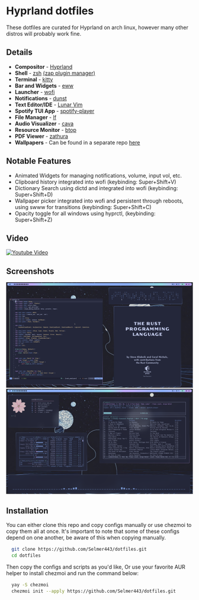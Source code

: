 
# Hyprland dotfiles

These dotfiles are curated for Hyprland on arch linux, however many other distros will probably work fine.


## Details
- **Compositor** - [Hyprland](https://hyprland.org)
- **Shell** - [zsh](https://wiki.archlinux.org/title/zsh) [(zap plugin manager)](https://www.zapzsh.org/)
- **Terminal** - [kitty](https://github.com/kovidgoyal/kitty)
- **Bar and Widgets** - [eww](https://github.com/elkowar/eww)
- **Launcher** - [wofi](https://github.com/uncomfyhalomacro/wofi)
- **Notifications** - [dunst](https://github.com/dunst-project/dunst)
- **Text Editor/IDE** - [Lunar Vim](https://www.lunarvim.org/)
- **Spotify TUI App** - [spotify-player](https://github.com/aome510/spotify-player)
- **File Manager** - [lf](https://github.com/gokcehan/lf)
- **Audio Visualizer** - [cava](https://github.com/karlstav/cava)
- **Resource Monitor** - [btop](https://github.com/aristocratos/btop)
- **PDF Viewer** - [zathura](https://github.com/pwmt/zathura)
- **Wallpapers** - Can be found in a separate repo [here](https://github.com/selmer443/wallpapers)


## Notable Features
- Animated Widgets for managing notifications, volume, input vol, etc.
- Clipboard history integrated into wofi (keybinding: Super+Shift+V)
- Dictionary Search using dictd and integrated into wofi (keybinding: Super+Shift+D)
- Wallpaper picker integrated into wofi and persistent through reboots, using swww for transitions (keybinding: Super+Shift+C)
- Opacity toggle for all windows using hyprctl, (keybinding: Super+Shift+Z)


## Video 
[![Youtube Video](https://img.youtube.com/vi/fbTBhCGZBOQ/0.jpg)](https://www.youtube.com/watch?v=fbTBhCGZBOQ)

## Screenshots
![Screenshot](./assets/screenshot.png)
![Screenshot 1](./assets/screenshot1.png)


## Installation

You can either clone this repo and copy configs manually or use chezmoi to copy them all at once.
It's important to note that some of these configs depend on one another, be aware of this when copying
manually.

```bash
  git clone https://github.com/Selmer443/dotfiles.git
  cd dotfiles 
```
Then copy the configs and scripts as you'd like, Or use your favorite AUR helper
to install chezmoi and run the command below:

```bash
  yay -S chezmoi
  chezmoi init --apply https://github.com/Selmer443/dotfiles.git
```    
